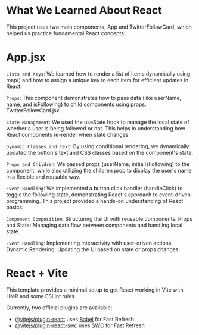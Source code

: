 # What We Learned About React 
This project uses two main components, App and TwitterFollowCard, which helped us practice fundamental React concepts:

# App.jsx

`Lists and Keys`:
We learned how to render a list of items dynamically using map() and how to assign a unique key to each item for efficient updates in React.

`Props`:
This component demonstrates how to pass data (like userName, name, and isFollowing) to child components using props.
TwitterFollowCard.jsx

`State Management`:
We used the useState hook to manage the local state of whether a user is being followed or not. This helps in understanding how React components re-render when state changes.

`Dynamic Classes and Text`:
By using conditional rendering, we dynamically updated the button's text and CSS classes based on the component's state.

`Props and Children`:
We passed props (userName, initialIsFollowing) to the component, while also utilizing the children prop to display the user's name in a flexible and reusable way.

`Event Handling`:
We implemented a button click handler (handleClick) to toggle the following state, demonstrating React's approach to event-driven programming.
This project provided a hands-on understanding of React basics:

`Component Composition`: Structuring the UI with reusable components.
Props and State: Managing data flow between components and handling local state.

`Event Handling`: Implementing interactivity with user-driven actions.
Dynamic Rendering: Updating the UI based on state or props changes.

# React + Vite

This template provides a minimal setup to get React working in Vite with HMR and some ESLint rules.

Currently, two official plugins are available:

- [@vitejs/plugin-react](https://github.com/vitejs/vite-plugin-react/blob/main/packages/plugin-react/README.md) uses [Babel](https://babeljs.io/) for Fast Refresh
- [@vitejs/plugin-react-swc](https://github.com/vitejs/vite-plugin-react-swc) uses [SWC](https://swc.rs/) for Fast Refresh
